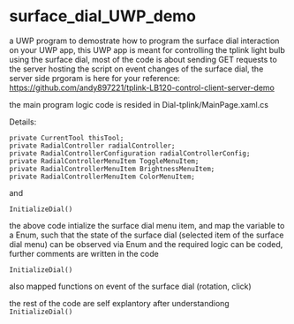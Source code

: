 # surface_dial_UWP_demo

a UWP program to demostrate how to program the surface dial interaction on your UWP app, this UWP app is meant for controlling the tplink light bulb using the surface dial, most of the code is about sending GET requests to the server hosting the script on event changes of the surface dial, the server side prgoram is here for your reference: https://github.com/andy897221/tplink-LB120-control-client-server-demo 

the main program logic code is resided in Dial-tplink/MainPage.xaml.cs

Details:

```
private CurrentTool thisTool;
private RadialController radialController;
private RadialControllerConfiguration radialControllerConfig;
private RadialControllerMenuItem ToggleMenuItem;
private RadialControllerMenuItem BrightnessMenuItem;
private RadialControllerMenuItem ColorMenuItem;
```

and

```
InitializeDial()
```

the above code intialize the surface dial menu item, and map the variable to a Enum, such that the state of the surface dial (selected item of the surface dial menu) can be observed via Enum and the required logic can be coded, further comments are written in the code

```
InitializeDial()
```

also mapped functions on event of the surface dial (rotation, click)

the rest of the code are self explantory after understandiong ```InitializeDial()```
